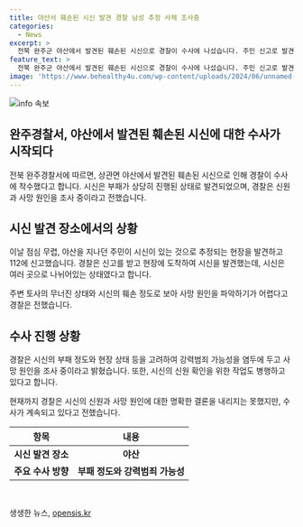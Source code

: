 ```yaml
---
title: 야산서 훼손된 시신 발견 경찰 남성 추정 사체 조사중
categories:
  - News
excerpt: >
  전북 완주군 야산에서 발견된 훼손된 시신으로 경찰이 수사에 나섰습니다. 주민 신고로 발견된 시신은 부패가 상당한 상태였고, 사망 원인과 신원을 조사 중이었습니다. 폭우로 인해 토사가 무너져 시신이 훼손된 것으로 보이며, 강력범죄 등 여러 가능성을 염두에 두고 있습니다. 현재로는 사망 원인을 단정하기 어려운 상황입니다.
feature_text: >
  전북 완주군 야산에서 발견된 훼손된 시신으로 경찰이 수사에 나섰습니다. 주민 신고로 발견된 시신은 부패가 상당한 상태였고, 사망 원인과 신원을 조사 중이었습니다. 폭우로 인해 토사가 무너져 시신이 훼손된 것으로 보이며, 강력범죄 등 여러 가능성을 염두에 두고 있습니다. 현재로는 사망 원인을 단정하기 어려운 상황입니다.
image: 'https://www.behealthy4u.com/wp-content/uploads/2024/06/unnamed-file.png'
---
```


<p><img src="https://www.behealthy4u.com/wp-content/uploads/2024/06/unnamed-file.png" alt="info 속보" /></p>

<h2>완주경찰서, 야산에서 발견된 훼손된 시신에 대한 수사가 시작되다</h2>

<p>전북 완주경찰서에 따르면, 상관면 야산에서 발견된 훼손된 시신으로 인해 경찰이 수사에 착수했다고 합니다. 시신은 부패가 상당히 진행된 상태로 발견되었으며, 경찰은 신원과 사망 원인을 조사 중이라고 전했습니다.</p>

<h2 data-ke-size="size26">시신 발견 장소에서의 상황</h2>

<p data-ke-size="size16">이날 점심 무렵, 야산을 지나던 주민이 시신이 있는 것으로 추정되는 현장을 발견하고 112에 신고했습니다. 경찰은 신고를 받고 현장에 도착하여 시신을 발견했는데, 시신은 여러 곳으로 나뉘어있는 상태였다고 합니다.</p>

<p data-ke-size="size16">주변 토사의 무너진 상태와 시신의 훼손 정도로 보아 사망 원인을 파악하기가 어렵다고 경찰은 전했습니다.</p>

<h2 data-ke-size="size26">수사 진행 상황</h2>

<p data-ke-size="size16">경찰은 시신의 부패 정도와 현장 상태 등을 고려하여 강력범죄 가능성을 염두에 두고 사망 원인을 조사 중이라고 밝혔습니다. 또한, 시신의 신원 확인을 위한 작업도 병행하고 있다고 합니다.</p>

<p data-ke-size="size16">현재까지 경찰은 시신의 신원과 사망 원인에 대한 명확한 결론을 내리지는 못했지만, 수사가 계속되고 있다고 전했습니다.</p>

<table>
    <thead>
        <tr>
            <th style="text-align: center;">항목</th>
            <th style="text-align: center;">내용</th>
        </tr>
    </thead>
    <tbody>
        <tr>
            <td style="text-align: center; height: 17px;"><b>시신 발견 장소</b></td>
            <td style="text-align: center; height: 17px;"><b>야산</b></td>
        </tr>
        <tr>
            <td style="text-align: center; height: 17px;"><b>주요 수사 방향</b></td>
            <td style="text-align: center; height: 17px;"><b>부패 정도와 강력범죄 가능성</b></td>
        </tr>
    </tbody>
</table>

<p data-ke-size="size16">&nbsp;</p>
생생한 뉴스, <a href="https://opensis.kr" rel="dofollow">opensis.kr</a>


